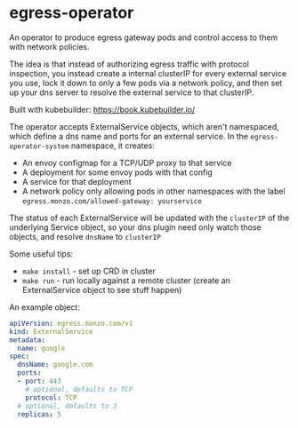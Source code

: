 # egress-operator
An operator to produce egress gateway pods and control access to them with network policies.

The idea is that instead of authorizing egress traffic with protocol inspection, 
you instead create a internal clusterIP for every external service you use, lock
it down to only a few pods via a network policy, and then set up your dns server 
to resolve the external service to that clusterIP.

Built with kubebuilder: https://book.kubebuilder.io/

The operator accepts ExternalService objects, which aren't namespaced, which define a dns name and ports for an external service.
In the `egress-operator-system` namespace, it creates:
- An envoy configmap for a TCP/UDP proxy to that service
- A deployment for some envoy pods with that config
- A service for that deployment
- A network policy only allowing pods in other namespaces with the label `egress.monzo.com/allowed-gateway: yourservice`

The status of each ExternalService will be updated with the `clusterIP` of the underlying Service object,
so your dns plugin need only watch those objects, and resolve `dnsName` to `clusterIP`

Some useful tips:

- `make install` - set up CRD in cluster
- `make run` - run locally against a remote cluster (create an ExternalService object to see stuff happen)

An example object:

```yaml
apiVersion: egress.monzo.com/v1
kind: ExternalService
metadata:
  name: google
spec:
  dnsName: google.com
  ports:
  - port: 443
    # optional, defaults to TCP
    protocol: TCP
  # optional, defaults to 3
  replicas: 5
```
